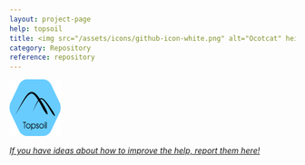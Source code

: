 ```yaml
---
layout: project-page
help: topsoil
title: <img src="/assets/icons/github-icon-white.png" alt="Ocotcat" height="30" width="30"> Topsoil Repository
category: Repository
reference: repository
---
```


<a href="https://github.com/CIRDLES/Topsoil" target= "&#95;blank">
<img src="/assets/icons/TopsoilLogo.png" alt="link to ET_Redux repository" height="100" width="90">
</a>

[*If you have ideas about how to improve the help, report them here!*](https://github.com/CIRDLES/Topsoil/issues/new)
